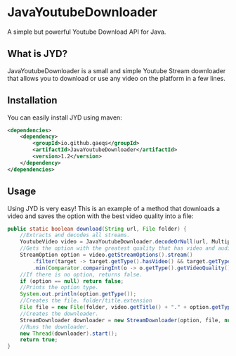# JavaYoutubeDownloader
A simple but powerful Youtube Download API for Java.

<h2><b>What is JYD?</b></h2>
JavaYoutubeDownloader is a small and simple Youtube Stream downloader 
that allows you to download or use any video on the platform in a
few lines.

<h2><b>Installation</b></h2>

You can easily install JYD using maven:

```xml
<dependencies>
    <dependency>
        <groupId>io.github.gaeqs</groupId>
        <artifactId>JavaYoutubeDownloader</artifactId>
        <version>1.2</version>
    </dependency>
</dependencies>
```

<h2><b>Usage</b></h2>

Using JYD is very easy! This is an example of a method that downloads a video and saves the option with
the best video quality into a file:

```java
public static boolean download(String url, File folder) {
	//Extracts and decodes all streams.
	YoutubeVideo video = JavaYoutubeDownloader.decodeOrNull(url, MultipleDecoderMethod.AND, "html", "embedded");
	//Gets the option with the greatest quality that has video and audio.
	StreamOption option = video.getStreamOptions().stream()
		.filter(target -> target.getType().hasVideo() && target.getType().hasAudio())
		.min(Comparator.comparingInt(o -> o.getType().getVideoQuality().ordinal())).orElse(null);
	//If there is no option, returns false.
	if (option == null) return false;
	//Prints the option type.
	System.out.println(option.getType());
	//Creates the file. folder/title.extension
	File file = new File(folder, video.getTitle() + "." + option.getType().getContainer().toString().toLowerCase());
	//Creates the downloader.
	StreamDownloader downloader = new StreamDownloader(option, file, null);
	//Runs the downloader.
	new Thread(downloader).start();
	return true;
}
```
